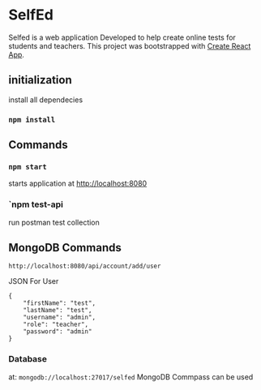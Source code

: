 # SelfEd
Selfed is a web application Developed to help create online tests for students and teachers.
This project was bootstrapped with [Create React App](https://github.com/facebook/create-react-app).
## initialization
install all dependecies

### `npm install`

## Commands

### `npm start`
starts application at [http://localhost:8080](http://localhost:8080) 

### `npm test-api
run postman test collection


## MongoDB Commands
```
http://localhost:8080/api/account/add/user
```
JSON For User
```
{
    "firstName": "test",
    "lastName": "test",
    "username": "admin",
    "role": "teacher",
    "password": "admin"
}
```
### Database
at: 
`mongodb://localhost:27017/selfed`
MongoDB Commpass can be used
